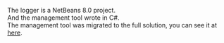 The logger is a NetBeans 8.0 project.
<br>
And the management tool wrote in C#.
<br>
The management tool was migrated to the full solution, you can see it at <a href="https://github.com/win120a/ACClassRoomUtil/tree/master/CSharp-Programs/PowerOnLoggerManagmentTool">here</a>.